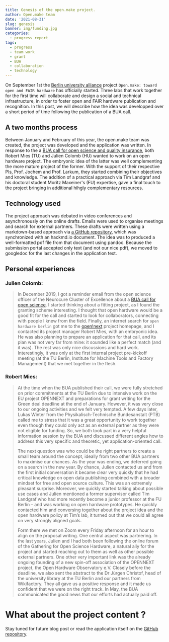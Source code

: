 ```yaml
---
title: Genesis of the open.make project.
author: Open.make team
date: '2021-08-31'
slug: genesis
banner: img/funding.jpg
categories:
  - progress report
tags:
  - progress
  - team work
  - grant
  - BUA
  - collaboration
  - technology
---
```



On September 1st  the [Berlin university alliance]() project `Open.make: toward open and FAIR hardware` has officially started. Three labs that work together for the first time will collaborate and design a social and technical infrastructure, in order to foster open and FAIR hardware publication and recognition. In this post, we will describe how the idea was developped over a short period of time following the publication of a BUA call.

## A two months process

Between January and February of this year, the open.make team was created, the project was developed and the application was written. In response to the a [BUA call for open science and quality insurance](https://www.berlin-university-alliance.de/news/events/2021/210112-call-obj3.html), both Robert Mies (TU) and Julien Colomb (HU) wanted to work on an open hardware project. The embryonic idea of the latter was well complementing the more mature project of the former. With the support of their respective PIs, Prof. Jochem and Prof. Larkum, they started combining their objectives and knowledge. The addition of a practical approach via Tim Landgraf and his doctoral student Moritz Maxeiner's (FU) expertise, gave a final touch to the project bringing in additional hihgly complementary resources. 



## Technology used

The project approach was debated in video conferences and asynchronously on the online drafts. Emails were used to organise meetings and search for external partners.
These drafts were written using a markdown-based approach via [a GitHub repository](https://github.com/open-science-promoters/BUAgrant_OSH), which was synchronized with an hackmd.io document. The idea was to produced a well-formatted pdf file from that document using pandoc. Because the submission portal accepted only text (and not our nice pdf), we moved to googledoc for the last changes in the application text.

## Personal experiences

### Julien Colomb:

> In December 2019, I got a reminder email from the open science officer of the Neurocure Cluster of Excellence about a [BUA call for open science](https://www.berlin-university-alliance.de/news/events/2021/210112-call-obj3.html). I started thinking about a fitting project, as I found the granting scheme interesting. I thought that open hardware would be a good fit for the call and started to look for collaborators, connecting with people I knew from the field. Finally, an internet search for `open hardware berlin` got me to the [open!next](www.opennext.eu) project homepage, and I contacted its project manager Robert Mies, with an embryonic idea. He was also planning to prepare an application for that call, and its plan was not very far from mine: it sounded like a perfect match (and it was). The rest was only nice discussions and hard work. Interestingly, it was only at the first internal project pre-kickoff meeting (at the TU Berlin, Institute for Machine Tools and Factory Management) that we met together in the flesh. 

### Robert Mies:

>At the time when the BUA published their call, we were fully stretched on prior commitments at the TU Berlin due to intensive work on the EU project OPENNEXT and preparations for grant writing for the Green deal deadline at the end of January. However, it was very close to our ongoing activities and we felt very tempted. A few days later, Lukas Winter from the Physikalisch-Technische Bundesanstalt (PTB) called me to stress that it was a great opportunity to work together even though they could only act as an external partner as they were not eligible for funding. So, we both took part in a very helpful information session by the BUA and discussed different angles how to address this very specific and theoretic, yet application-oriented call. 
>
>The next question was who could be the right partners to create a small team around the concept, ideally from two other BUA partners to maximise our chances. As the year was ending, we deferred going on a search in the new year. By chance, Julien contacted us and from the first initial conversation it became clear very quickly that he had critical knowledge on open data publishing combined with a broader mindset for free and open source culture. This was an extremely pleasant surprise. Moreover, we quickly started talking about possible use cases and Julien mentioned a former supervisor called Tim Landgraf who had more recently become a junior professor at the FU Berlin – and was working on open hardware prototypes. He quickly contacted him and conversing together about the project idea and the open hardware policy at Tim’s lab, it turned out that we could all agree on very strongly aligned goals.
>
>Form there we met on Zoom every Friday afternoon for an hour to align on the proposal writing. One central aspect was partnering. In the last years, Julien and I had both been following the online forum of the Gathering for Open Science Hardware, a natural ally for the project and started reaching out to them as well as other possible external partners. One other very important link was the already ongoing founding of a new spin-off association of the OPENNEXT project, the Open Hardware Observatory e.V. Closely before the deadline, we also sent the abstract to the Dr Jürgen Christof, head of the university library at the TU Berlin and our partners from Wikifactory. They all gave us a positive response and it made us confident that we were on the right track. In May, the BUA communicated the good news that our efforts had actually paid off. 



# What about the project content ?

Stay tuned for future blog post or read the application itself on the [GitHub repository](https://github.com/open-science-promoters/BUAgrant_OSH).

